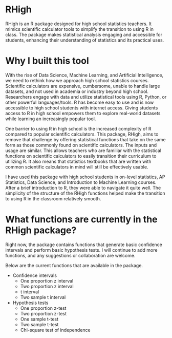 # RHigh
RHigh is an R package designed for high school statistics teachers. It mimics scientific calculator tools to simplify the transition to using R in class. The package makes statistical analysis engaging and accessible for students, enhancing their understanding of statistics and its practical uses.

# Why I built this tool
With the rise of Data Science, Machine Learning, and Artificial Intelligence, we need to rethink how we approach high school statistics courses. Scientific calculators are expensive, cumbersome, unable to handle large datasets, and not used in academia or industry beyond high school. Researchers engage with data and utilize statistical tools using R, Python, or other powerful languages/tools. R has become easy to use and is now accessible to high school students with internet access. Giving students access to R in high school empowers them to explore real-world datasets while learning an increasingly popular tool. 

One barrier to using R in high school is the increased complexity of R compared to popular scientific calculators. This package, RHigh, aims to remove that challenge by offering statistical functions that take on the same form as those commonly found on scientific calculators. The inputs and usage are similar. This allows teachers who are familiar with the statistical functions on scientific calculators to easily transition their curriculum to utilizing R. It also means that statistics textbooks that are written with common scientific calculators in mind will still be effectively usable.

I have used this package with high school students in on-level statistics, AP Statistics, Data Science, and Introduction to Machine Learning courses. After a brief introduction to R, they were able to navigate it quite well. The simplicity of the structure of the RHigh functions helped make the transition to using R in the classroom relatively smooth.

# What functions are currently in the RHigh package?

Right now, the package contains functions that generate basic confidence intervals and perform basic hypothesis tests. I will continue to add more functions, and any suggestions or collaboration are welcome.

Below are the current functions that are available in the package.
* Confidence intervals
  * One proportion z interval
  * Two proportion z interval
  * t interval
  * Two sample t interval
* Hypothesis tests
  * One proportion z-test
  * Two proportion z-test
  * One sample t-test
  * Two sample t-test
  * Chi-square test of independence
  
